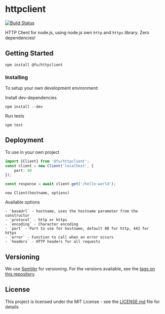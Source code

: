 # httpclient

[![Build Status](https://travis-ci.org/fosenutvikling/httpclient.svg?branch=master)](https://travis-ci.org/fosenutvikling/httpclient)


HTTP Client for node.js, using node.js own `http` and `https` library. Zero dependencies!

## Getting Started

```
npm install @fu/httpclient
```

### Installing

To setup your own development environment: 

Install dev-dependencies

```
npm install --dev
```

Run tests

```
npm test
```


## Deployment

To use in your own project

```ts
import {Client} from '@fu/httpclient';
const client = new Client('localhost', {
    port: 80
});

const response = await client.get('/hello-world');
```

`new Client(hostname, options)`

Available options

    - `baseUrl` - hostname, uses the hostname parameter from the constructor
    - `protocol` - http or https
    - `encoding` - Character encoding 
    - `port` - Port to use for hostname, default 80 for http, 443 for https
    - `error` - Function to call when an error occurs
    - `headers` - HTTP headers for all requests

## Versioning

We use [SemVer](http://semver.org/) for versioning. For the versions available, see the [tags on this repository](https://github.com/httpclient/tags). 


## License

This project is licensed under the MIT License - see the [LICENSE.md](LICENSE.md) file for details